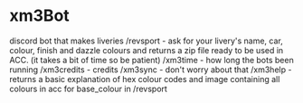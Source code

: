 # xm3Bot
discord bot that makes liveries
/revsport - ask for your livery's name, car, colour, finish and dazzle colours and returns a zip file ready to be used in ACC. (it takes a bit of time so be patient)
/xm3time - how long the bots been running
/xm3credits - credits
/xm3sync - don't worry about that
/xm3help - returns a basic explanation of hex colour codes and image containing all colours in acc for base_colour in /revsport
